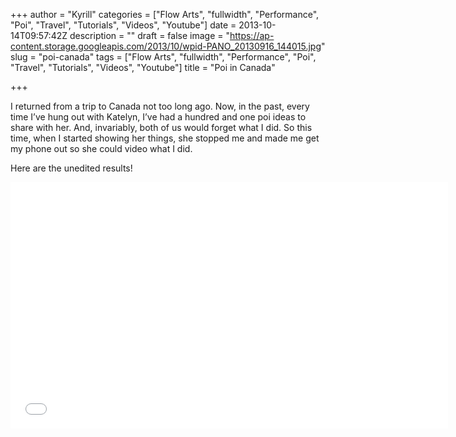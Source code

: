 +++
author = "Kyrill"
categories = ["Flow Arts", "fullwidth", "Performance", "Poi", "Travel", "Tutorials", "Videos", "Youtube"]
date = 2013-10-14T09:57:42Z
description = ""
draft = false
image = "https://ap-content.storage.googleapis.com/2013/10/wpid-PANO_20130916_144015.jpg"
slug = "poi-canada"
tags = ["Flow Arts", "fullwidth", "Performance", "Poi", "Travel", "Tutorials", "Videos", "Youtube"]
title = "Poi in Canada"

+++


I returned from a trip to Canada not too long ago. Now, in the past, every time I’ve hung out with Katelyn, I’ve had a hundred and one poi ideas to share with her. And, invariably, both of us would forget what I did. So this time, when I started showing her things, she stopped me and made me get my phone out so she could video what I did.

Here are the unedited results!

<iframe allowfullscreen="true" frameborder="0" height="394" src="//www.youtube.com/embed/videoseries?list=PLz2_U4Pn8Mb9REKrFnOMjpyiFAx9C3kHB" width="700"></iframe>


